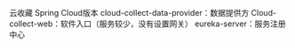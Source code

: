 云收藏 Spring Cloud版本
  cloud-collect-data-provider：数据提供方
  Cloud-collect-web：软件入口（服务较少，没有设置网关）
  eureka-server：服务注册中心
